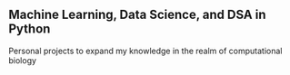 ## Machine Learning, Data Science, and DSA in Python 
Personal projects to expand my knowledge in the realm of computational biology
